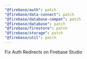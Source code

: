 ```yaml
---
"@firebase/auth": patch
"@firebase/data-connect": patch
"@firebase/database-compat": patch
"@firebase/database": patch
"@firebase/firestore": patch
"@firebase/storage": patch
"@firebase/util": patch
---
```


Fix Auth Redirects on Firebase Studio
